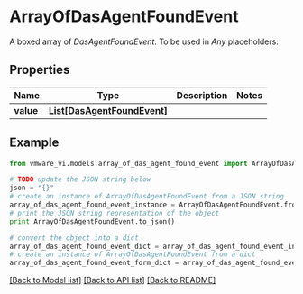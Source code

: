 # ArrayOfDasAgentFoundEvent

A boxed array of *DasAgentFoundEvent*. To be used in *Any* placeholders. 

## Properties
Name | Type | Description | Notes
------------ | ------------- | ------------- | -------------
**value** | [**List[DasAgentFoundEvent]**](DasAgentFoundEvent.md) |  | 

## Example

```python
from vmware_vi.models.array_of_das_agent_found_event import ArrayOfDasAgentFoundEvent

# TODO update the JSON string below
json = "{}"
# create an instance of ArrayOfDasAgentFoundEvent from a JSON string
array_of_das_agent_found_event_instance = ArrayOfDasAgentFoundEvent.from_json(json)
# print the JSON string representation of the object
print ArrayOfDasAgentFoundEvent.to_json()

# convert the object into a dict
array_of_das_agent_found_event_dict = array_of_das_agent_found_event_instance.to_dict()
# create an instance of ArrayOfDasAgentFoundEvent from a dict
array_of_das_agent_found_event_form_dict = array_of_das_agent_found_event.from_dict(array_of_das_agent_found_event_dict)
```
[[Back to Model list]](../README.md#documentation-for-models) [[Back to API list]](../README.md#documentation-for-api-endpoints) [[Back to README]](../README.md)


